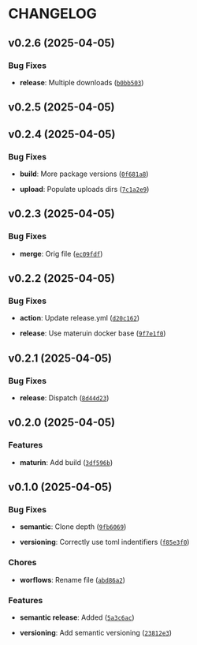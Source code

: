 # CHANGELOG


## v0.2.6 (2025-04-05)

### Bug Fixes

- **release**: Multiple downloads
  ([`b0bb503`](https://github.com/MarshallEvergreen/zapp/commit/b0bb503c498841c75bc49ffe1357dfd13214519c))


## v0.2.5 (2025-04-05)


## v0.2.4 (2025-04-05)

### Bug Fixes

- **build**: More package versions
  ([`0f681a8`](https://github.com/MarshallEvergreen/zapp/commit/0f681a8d6dc0e094bca46dc0b35f6b954a591266))

- **upload**: Populate uploads dirs
  ([`7c1a2e9`](https://github.com/MarshallEvergreen/zapp/commit/7c1a2e93eb232d93139fafa9f60c29330cc2bdb0))


## v0.2.3 (2025-04-05)

### Bug Fixes

- **merge**: Orig file
  ([`ec09fdf`](https://github.com/MarshallEvergreen/zapp/commit/ec09fdf8e6c2c16d346a3b6ff1ccec087f7b8ade))


## v0.2.2 (2025-04-05)

### Bug Fixes

- **action**: Update release.yml
  ([`d20c162`](https://github.com/MarshallEvergreen/zapp/commit/d20c16237d81e48732f4ac6fc165d074ac312203))

- **release**: Use materuin docker base
  ([`9f7e1f0`](https://github.com/MarshallEvergreen/zapp/commit/9f7e1f0f6bf577cf43f00dd65dd1f3b972d41382))


## v0.2.1 (2025-04-05)

### Bug Fixes

- **release**: Dispatch
  ([`8d44d23`](https://github.com/MarshallEvergreen/zapp/commit/8d44d23368aee7e8999f0b496d2efea82e654c21))


## v0.2.0 (2025-04-05)

### Features

- **maturin**: Add build
  ([`3df596b`](https://github.com/MarshallEvergreen/zapp/commit/3df596b90cd361bedd1f2ecadc5894e86da3a901))


## v0.1.0 (2025-04-05)

### Bug Fixes

- **semantic**: Clone depth
  ([`9fb6069`](https://github.com/MarshallEvergreen/zapp/commit/9fb60699a4d5260aaddce1ca4b2a0df1727611a7))

- **versioning**: Correctly use toml indentifiers
  ([`f85e3f0`](https://github.com/MarshallEvergreen/zapp/commit/f85e3f07e2eb94f9483b0e5faeb9e4cdcc6e1c16))

### Chores

- **worflows**: Rename file
  ([`abd86a2`](https://github.com/MarshallEvergreen/zapp/commit/abd86a2fe2f77c7b2f67f3bddfb5489bda6a7f2d))

### Features

- **semantic release**: Added
  ([`5a3c6ac`](https://github.com/MarshallEvergreen/zapp/commit/5a3c6acc7a719c8b5c29e018e5fcafb6ad03a0e9))

- **versioning**: Add semantic versioning
  ([`23812e3`](https://github.com/MarshallEvergreen/zapp/commit/23812e3486ef4dd18fb6e53cd11f251dc7ddfca4))
